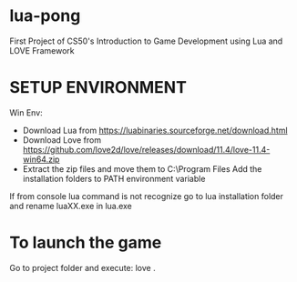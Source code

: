 # lua-pong
First Project of CS50's Introduction to Game Development using Lua and LOVE Framework

# SETUP ENVIRONMENT
Win Env:
- Download Lua from https://luabinaries.sourceforge.net/download.html
- Download Love from https://github.com/love2d/love/releases/download/11.4/love-11.4-win64.zip
- Extract the zip files and move them to C:\Program Files
Add the installation folders to PATH environment variable

If from console lua command is not recognize go to lua installation folder and rename luaXX.exe in lua.exe

# To launch the game 
Go to project folder and execute:
love .